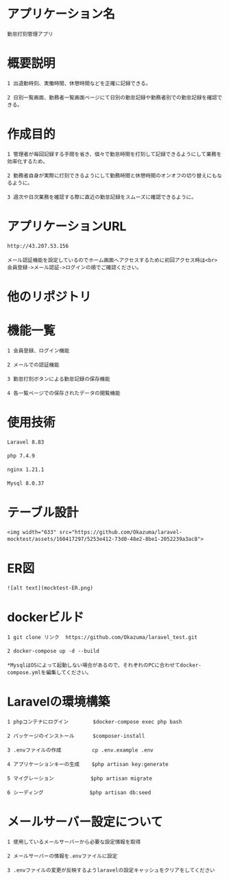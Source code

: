 アプリケーション名
=====

    勤怠打刻管理アプリ



概要説明
=====
    1 出退勤時刻、実働時間、休憩時間などを正確に記録できる。

    2 日別一覧画面、勤務者一覧画面ページにて日別の勤怠記録や勤務者別での勤怠記録を確認できる。



作成目的
=====
    1 管理者が毎回記録する手間を省き、個々で勤怠時間を打刻して記録できるようにして業務を効率化するため。

    2 勤務者自身が実際に打刻できるようにして勤務時間と休憩時間のオンオフの切り替えにもなるように。

    3 週次や日次業務を確認する際に直近の勤怠記録をスムーズに確認できるように。



アプリケーションURL
=====

    http://43.207.53.156

    メール認証機能を設定しているのでホーム画面へアクセスするために初回アクセス時は<br>
    会員登録->メール認証->ログインの順でご確認ください。



他のリポジトリ
=====


機能一覧
=====
    1 会員登録、ログイン機能

    2 メールでの認証機能

    3 勤怠打刻ボタンによる勤怠記録の保存機能

    4 各一覧ページでの保存されたデータの閲覧機能



使用技術
=====
    Laravel 8.83

    php 7.4.9

    nginx 1.21.1

    Mysql 8.0.37



テーブル設計
=====

    <img width="633" src="https://github.com/Okazuma/laravel-mocktest/assets/160417297/5253e412-73d0-48e2-8be1-2052239a3ac8">



ER図
=====

    ![alt text](mocktest-ER.png)



dockerビルド
=====
    1 git clone リンク  https://github.com/Okazuma/laravel_test.git

    2 docker-compose up -d --build

    *MysqlはOSによって起動しない場合があるので、それぞれのPCに合わせてdocker-compose.ymlを編集してください。



Laravelの環境構築
=====
    1 phpコンテナにログイン        $docker-compose exec php bash

    2 パッケージのインストール      $composer-install

    3 .envファイルの作成          cp .env.example .env

    4 アプリケーションキーの生成    $php artisan key:generate

    5 マイグレーション            $php artisan migrate

    6 シーディング               $php artisan db:seed



メールサーバー設定について
=====
    1 使用しているメールサーバーから必要な設定情報を取得

    2 メールサーバーの情報を.envファイルに設定

    3 .envファイルの変更が反映するようlaravelの設定キャッシュをクリアをしてください
